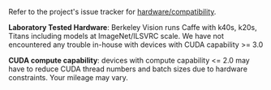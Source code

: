 Refer to the project's issue tracker for [hardware/compatibility](https://github.com/BVLC/caffe/issues?labels=hardware%2Fcompatibility&page=1&state=open).

**Laboratory Tested Hardware**: Berkeley Vision runs Caffe with k40s, k20s, Titans including models at ImageNet/ILSVRC scale. We have not encountered any trouble in-house with devices with CUDA capability >= 3.0

**CUDA compute capability**: devices with compute capability <= 2.0 may have to reduce CUDA thread numbers and batch sizes due to hardware constraints. Your mileage may vary.